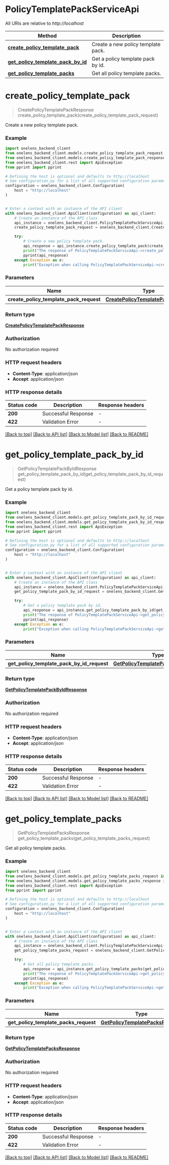 # PolicyTemplatePackServiceApi

All URIs are relative to *http://localhost*

Method | Description
------------- | -------------
[**create_policy_template_pack**](PolicyTemplatePackServiceApi.md#create_policy_template_pack) | Create a new policy template pack.
[**get_policy_template_pack_by_id**](PolicyTemplatePackServiceApi.md#get_policy_template_pack_by_id) | Get a policy template pack by id.
[**get_policy_template_packs**](PolicyTemplatePackServiceApi.md#get_policy_template_packs) | Get all policy template packs.


# **create_policy_template_pack**
> CreatePolicyTemplatePackResponse create_policy_template_pack(create_policy_template_pack_request)

Create a new policy template pack.

### Example


```python
import onelens_backend_client
from onelens_backend_client.models.create_policy_template_pack_request import CreatePolicyTemplatePackRequest
from onelens_backend_client.models.create_policy_template_pack_response import CreatePolicyTemplatePackResponse
from onelens_backend_client.rest import ApiException
from pprint import pprint

# Defining the host is optional and defaults to http://localhost
# See configuration.py for a list of all supported configuration parameters.
configuration = onelens_backend_client.Configuration(
    host = "http://localhost"
)


# Enter a context with an instance of the API client
with onelens_backend_client.ApiClient(configuration) as api_client:
    # Create an instance of the API class
    api_instance = onelens_backend_client.PolicyTemplatePackServiceApi(api_client)
    create_policy_template_pack_request = onelens_backend_client.CreatePolicyTemplatePackRequest() # CreatePolicyTemplatePackRequest | 

    try:
        # Create a new policy template pack.
        api_response = api_instance.create_policy_template_pack(create_policy_template_pack_request)
        print("The response of PolicyTemplatePackServiceApi->create_policy_template_pack:\n")
        pprint(api_response)
    except Exception as e:
        print("Exception when calling PolicyTemplatePackServiceApi->create_policy_template_pack: %s\n" % e)
```



### Parameters


Name | Type | Description  | Notes
------------- | ------------- | ------------- | -------------
 **create_policy_template_pack_request** | [**CreatePolicyTemplatePackRequest**](CreatePolicyTemplatePackRequest.md)|  | 

### Return type

[**CreatePolicyTemplatePackResponse**](CreatePolicyTemplatePackResponse.md)

### Authorization

No authorization required

### HTTP request headers

 - **Content-Type**: application/json
 - **Accept**: application/json

### HTTP response details

| Status code | Description | Response headers |
|-------------|-------------|------------------|
**200** | Successful Response |  -  |
**422** | Validation Error |  -  |

[[Back to top]](#) [[Back to API list]](../README.md#documentation-for-api-endpoints) [[Back to Model list]](../README.md#documentation-for-models) [[Back to README]](../README.md)

# **get_policy_template_pack_by_id**
> GetPolicyTemplatePackByIdResponse get_policy_template_pack_by_id(get_policy_template_pack_by_id_request)

Get a policy template pack by id.

### Example


```python
import onelens_backend_client
from onelens_backend_client.models.get_policy_template_pack_by_id_request import GetPolicyTemplatePackByIdRequest
from onelens_backend_client.models.get_policy_template_pack_by_id_response import GetPolicyTemplatePackByIdResponse
from onelens_backend_client.rest import ApiException
from pprint import pprint

# Defining the host is optional and defaults to http://localhost
# See configuration.py for a list of all supported configuration parameters.
configuration = onelens_backend_client.Configuration(
    host = "http://localhost"
)


# Enter a context with an instance of the API client
with onelens_backend_client.ApiClient(configuration) as api_client:
    # Create an instance of the API class
    api_instance = onelens_backend_client.PolicyTemplatePackServiceApi(api_client)
    get_policy_template_pack_by_id_request = onelens_backend_client.GetPolicyTemplatePackByIdRequest() # GetPolicyTemplatePackByIdRequest | 

    try:
        # Get a policy template pack by id.
        api_response = api_instance.get_policy_template_pack_by_id(get_policy_template_pack_by_id_request)
        print("The response of PolicyTemplatePackServiceApi->get_policy_template_pack_by_id:\n")
        pprint(api_response)
    except Exception as e:
        print("Exception when calling PolicyTemplatePackServiceApi->get_policy_template_pack_by_id: %s\n" % e)
```



### Parameters


Name | Type | Description  | Notes
------------- | ------------- | ------------- | -------------
 **get_policy_template_pack_by_id_request** | [**GetPolicyTemplatePackByIdRequest**](GetPolicyTemplatePackByIdRequest.md)|  | 

### Return type

[**GetPolicyTemplatePackByIdResponse**](GetPolicyTemplatePackByIdResponse.md)

### Authorization

No authorization required

### HTTP request headers

 - **Content-Type**: application/json
 - **Accept**: application/json

### HTTP response details

| Status code | Description | Response headers |
|-------------|-------------|------------------|
**200** | Successful Response |  -  |
**422** | Validation Error |  -  |

[[Back to top]](#) [[Back to API list]](../README.md#documentation-for-api-endpoints) [[Back to Model list]](../README.md#documentation-for-models) [[Back to README]](../README.md)

# **get_policy_template_packs**
> GetPolicyTemplatePacksResponse get_policy_template_packs(get_policy_template_packs_request)

Get all policy template packs.

### Example


```python
import onelens_backend_client
from onelens_backend_client.models.get_policy_template_packs_request import GetPolicyTemplatePacksRequest
from onelens_backend_client.models.get_policy_template_packs_response import GetPolicyTemplatePacksResponse
from onelens_backend_client.rest import ApiException
from pprint import pprint

# Defining the host is optional and defaults to http://localhost
# See configuration.py for a list of all supported configuration parameters.
configuration = onelens_backend_client.Configuration(
    host = "http://localhost"
)


# Enter a context with an instance of the API client
with onelens_backend_client.ApiClient(configuration) as api_client:
    # Create an instance of the API class
    api_instance = onelens_backend_client.PolicyTemplatePackServiceApi(api_client)
    get_policy_template_packs_request = onelens_backend_client.GetPolicyTemplatePacksRequest() # GetPolicyTemplatePacksRequest | 

    try:
        # Get all policy template packs.
        api_response = api_instance.get_policy_template_packs(get_policy_template_packs_request)
        print("The response of PolicyTemplatePackServiceApi->get_policy_template_packs:\n")
        pprint(api_response)
    except Exception as e:
        print("Exception when calling PolicyTemplatePackServiceApi->get_policy_template_packs: %s\n" % e)
```



### Parameters


Name | Type | Description  | Notes
------------- | ------------- | ------------- | -------------
 **get_policy_template_packs_request** | [**GetPolicyTemplatePacksRequest**](GetPolicyTemplatePacksRequest.md)|  | 

### Return type

[**GetPolicyTemplatePacksResponse**](GetPolicyTemplatePacksResponse.md)

### Authorization

No authorization required

### HTTP request headers

 - **Content-Type**: application/json
 - **Accept**: application/json

### HTTP response details

| Status code | Description | Response headers |
|-------------|-------------|------------------|
**200** | Successful Response |  -  |
**422** | Validation Error |  -  |

[[Back to top]](#) [[Back to API list]](../README.md#documentation-for-api-endpoints) [[Back to Model list]](../README.md#documentation-for-models) [[Back to README]](../README.md)

